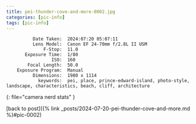 ```yaml
---
title: pei-thunder-cove-and-more-0002.jpg
categories: [pic-info]
tags: [pic-info]
---
```


```text
          Date Taken:  2024:07:20 05:07:11
          Lens Model:  Canon EF 24-70mm f/2.8L II USM
              F-Stop:  11.0
       Exposure Time:  1/80
                 ISO:  160
        Focal Length:  50.0
    Exposure Program:  Manual
          Dimensions:  1980 x 1114
            keywords:  pei, place, prince-edward-island, photo-style, landscape, characteristics, beach, cliff, architecture
```
{: file="camera nerd stats" }

[back to post]({% link _posts/2024-07-20-pei-thunder-cove-and-more.md %}#pic-0002)